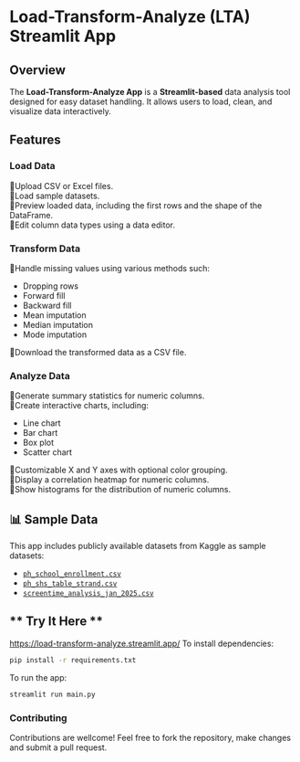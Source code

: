 # **Load-Transform-Analyze (LTA) Streamlit App**  

## **Overview**
The **Load-Transform-Analyze App** is a **Streamlit-based** data analysis tool designed for easy dataset handling. It allows users to load, clean, and visualize data interactively.

## **Features**
### **Load Data**
  🔸Upload CSV or Excel files.  
  🔸Load sample datasets.  
  🔸Preview loaded data, including the first rows and the shape of the DataFrame.  
  🔸Edit column data types using a data editor.  

### **Transform Data**
  🔸Handle missing values using various methods such:  
   - Dropping rows  
   - Forward fill  
   - Backward fill  
   - Mean imputation  
   - Median imputation  
   - Mode imputation
     
🔸Download the transformed data as a CSV file.  

### **Analyze Data**
  🔸Generate summary statistics for numeric columns.  
  🔸Create interactive charts, including:  
   - Line chart  
   - Bar chart  
   - Box plot  
   - Scatter chart
     
  🔸Customizable X and Y axes with optional color grouping.  
  🔸Display a correlation heatmap for numeric columns.  
  🔸Show histograms for the distribution of numeric columns.  

## **📊 Sample Data**
This app includes publicly available datasets from Kaggle as sample datasets: 
- [`ph_school_enrollment.csv`](https://www.kaggle.com/datasets/raiblaze/philippines-school-enrollment-data)  
- [`ph_shs_table_strand.csv`](https://www.kaggle.com/datasets/raiblaze/philippines-school-enrollment-data)  
- [`screentime_analysis_jan_2025.csv`](https://www.kaggle.com/datasets/flaviamonique/screetime-analysis-jan2025)  

## ** Try It Here ** ##
https://load-transform-analyze.streamlit.app/
To install dependencies:
```bash
pip install -r requirements.txt
```

To run the app:
```bash
streamlit run main.py
```

### Contributing
Contributions are wellcome! Feel free to fork the repository, make changes and submit a pull request.

